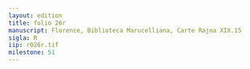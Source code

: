 ```yaml
---
layout: edition
title: folio 26r
manuscript: Florence, Biblioteca Marucelliana, Carte Rajna XIX.15
sigla: R
iip: r026r.tif
milestone: 51
---
```

